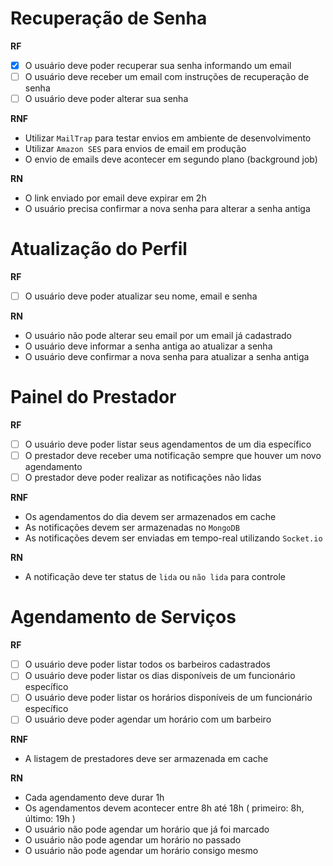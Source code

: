 # Recuperação de Senha

**RF**

* [x] O usuário deve poder recuperar sua senha informando um email
* [ ] O usuário deve receber um email com instruções de recuperação de senha
* [ ] O usuário deve poder alterar sua senha

**RNF**

- Utilizar `MailTrap` para testar envios em ambiente de desenvolvimento
- Utilizar `Amazon SES` para envios de email em produção
- O envio de emails deve acontecer em segundo plano (background job)

**RN**

- O link enviado por email deve expirar em 2h
- O usuário precisa confirmar a nova senha para alterar a senha antiga


# Atualização do Perfil

**RF**

* [ ] O usuário deve poder atualizar seu nome, email e senha

**RN**

- O usuário não pode alterar seu email por um email já cadastrado
- O usuário deve informar a senha antiga ao atualizar a senha
- O usuário deve confirmar a nova senha para atualizar a senha antiga

# Painel do Prestador

**RF**

* [ ] O usuário deve poder listar seus agendamentos de um dia específico
* [ ] O prestador deve receber uma notificação sempre que houver um novo agendamento
* [ ] O prestador deve poder realizar as notificações não lidas

**RNF**

- Os agendamentos do dia devem ser armazenados em cache
- As notificações devem ser armazenadas no `MongoDB`
- As notificações devem ser enviadas em tempo-real utilizando `Socket.io`

**RN**

- A notificação deve ter status de `lida` ou `não lida` para controle

# Agendamento de Serviços

**RF**

* [ ] O usuário deve poder listar todos os barbeiros cadastrados
* [ ] O usuário deve poder listar os dias disponíveis de um funcionário específico
* [ ] O usuário deve poder listar os horários disponíveis de um funcionário específico
* [ ] O usuário deve poder agendar um horário com um barbeiro

**RNF**

- A listagem de prestadores deve ser armazenada em cache

**RN**

- Cada agendamento deve durar 1h
- Os agendamentos devem acontecer entre 8h até 18h ( primeiro: 8h, último: 19h )
- O usuário não pode agendar um horário que já foi marcado
- O usuário não pode agendar um horário no passado
- O usuário não pode agendar um horário consigo mesmo
